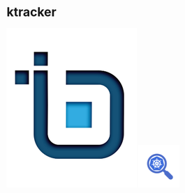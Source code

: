 # ktracker
![alt text](https://github.com/bavlin/ktracker/blob/master/bavlin_logo.png?raw=true)
![alt text](https://github.com/bavlin/ktracker/blob/master/ktracker_logo.png?raw=true)
